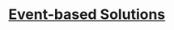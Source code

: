 # [Event-based Solutions](https://learn.microsoft.com/en-us/training/paths/az-204-develop-event-based-solutions/)
